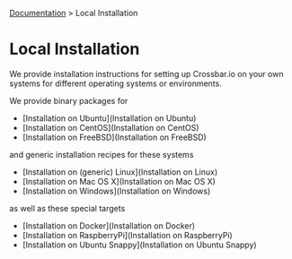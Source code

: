 [Documentation](.) > Local Installation

# Local Installation

We provide installation instructions for setting up Crossbar.io on your own systems for different operating systems or environments.

We provide binary packages for

* [Installation on Ubuntu](Installation on Ubuntu)
* [Installation on CentOS](Installation on CentOS)
* [Installation on FreeBSD](Installation on FreeBSD)

and generic installation recipes for these systems

* [Installation on (generic) Linux](Installation on Linux)
* [Installation on Mac OS X](Installation on Mac OS X)
* [Installation on Windows](Installation on Windows)

as well as these special targets

* [Installation on Docker](Installation on Docker)
* [Installation on RaspberryPi](Installation on RaspberryPi)
* [Installation on Ubuntu Snappy](Installation on Ubuntu Snappy)
